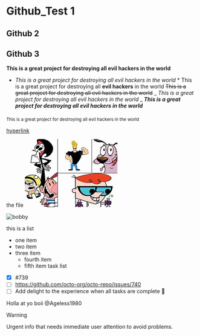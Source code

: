 # Github_Test 1
## Github 2
## Github 3
**This is a great project for destroying all evil hackers in the world**
* *This is a great project for destroying all evil hackers in the world* *
This is a great project for destroying all **evil hackers** in the world
~~This is a great project for destroying all evil hackers in the world~~
_ _This is a great project for destroying all evil hackers in the world_ _
***This is a great project for destroying all evil hackers in the world***

<sub>This is a great project for destroying all</sup> evil hackers in the world

[hyperlink](https://pizza.com)
  
the file [![cartoon](File/OIP.jpg)](https://youtube.com)


![bobby](https://images-na.ssl-images-amazon.com/images/I/81sgaRWRjvL._RI_.jpg)

this is a list 
- one item
- two item
- three item
  - fourth item
  - fifth item
task list
- [x] #739
- [ ] https://github.com/octo-org/octo-repo/issues/740
- [ ] Add delight to the experience when all tasks are complete :tada:

Holla at yo boii @Ageless1980

> [!WARNING]
> Urgent info that needs immediate user attention to avoid problems.
